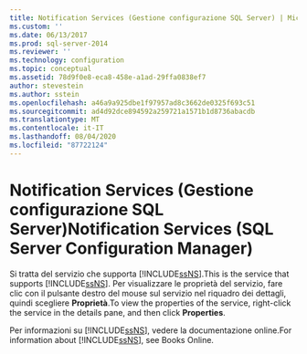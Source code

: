 ```yaml
---
title: Notification Services (Gestione configurazione SQL Server) | Microsoft Docs
ms.custom: ''
ms.date: 06/13/2017
ms.prod: sql-server-2014
ms.reviewer: ''
ms.technology: configuration
ms.topic: conceptual
ms.assetid: 78d9f0e8-eca8-458e-a1ad-29ffa0838ef7
author: stevestein
ms.author: sstein
ms.openlocfilehash: a46a9a925dbe1f97957ad8c3662de0325f693c51
ms.sourcegitcommit: ad4d92dce894592a259721a1571b1d8736abacdb
ms.translationtype: MT
ms.contentlocale: it-IT
ms.lasthandoff: 08/04/2020
ms.locfileid: "87722124"
---
```

# <a name="notification-services-sql-server-configuration-manager"></a><span data-ttu-id="346ae-102">Notification Services (Gestione configurazione SQL Server)</span><span class="sxs-lookup"><span data-stu-id="346ae-102">Notification Services (SQL Server Configuration Manager)</span></span>
  <span data-ttu-id="346ae-103">Si tratta del servizio che supporta [!INCLUDE[ssNS](../../includes/ssns-md.md)].</span><span class="sxs-lookup"><span data-stu-id="346ae-103">This is the service that supports [!INCLUDE[ssNS](../../includes/ssns-md.md)].</span></span> <span data-ttu-id="346ae-104">Per visualizzare le proprietà del servizio, fare clic con il pulsante destro del mouse sul servizio nel riquadro dei dettagli, quindi scegliere **Proprietà**.</span><span class="sxs-lookup"><span data-stu-id="346ae-104">To view the properties of the service, right-click the service in the details pane, and then click **Properties**.</span></span>  
  
 <span data-ttu-id="346ae-105">Per informazioni su [!INCLUDE[ssNS](../../includes/ssns-md.md)], vedere la documentazione online.</span><span class="sxs-lookup"><span data-stu-id="346ae-105">For information about [!INCLUDE[ssNS](../../includes/ssns-md.md)], see Books Online.</span></span>  
  
  
